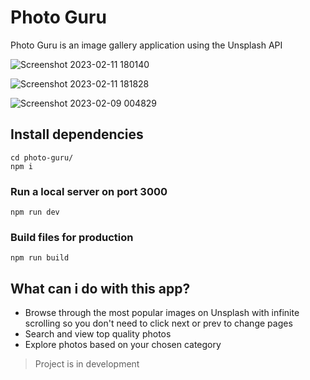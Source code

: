 # Photo Guru

Photo Guru is an image gallery application using the Unsplash API


![Screenshot 2023-02-11 180140](https://user-images.githubusercontent.com/47676542/218269018-9ca15621-cca0-4391-8937-a5b49b7feb19.png)


![Screenshot 2023-02-11 181828](https://user-images.githubusercontent.com/47676542/218269035-00588cc4-0ccb-4f47-89e7-c512878edf6b.png)

![Screenshot 2023-02-09 004829](https://user-images.githubusercontent.com/47676542/217669370-4a7db398-25be-4682-b242-6fd20caf1220.png)



## Install dependencies
```
cd photo-guru/
npm i 
```

### Run a local server on port 3000
```
npm run dev
```

### Build files for production
```
npm run build
```

## What can i do with this app?

* Browse through the most popular images on Unsplash with infinite scrolling so you don't need to click next or prev to change pages
* Search and view top quality photos
* Explore photos based on your chosen category

> Project is in development
